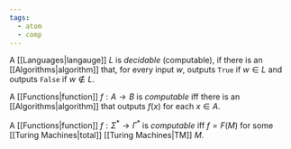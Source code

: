 ```yaml
---
tags:
  - atom
  - comp
---
```

A [[Languages|langauge]] $L$ is *decidable* (computable), if there is an [[Algorithms|algorithm]] that, for every input $w$, outputs `True` if $w \in L$ and outputs `False` if $w \notin L$.

A [[Functions|function]] $f : A \to B$ is *computable* iff there is an [[Algorithms|algorithm]] that outputs $f(x)$ for each $x \in A$.

A [[Functions|function]] $f : \Sigma^* \to \Gamma^*$ is *computable* iff $f = F(M)$ for some [[Turing Machines|total]] [[Turing Machines|TM]] $M$.
